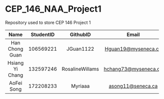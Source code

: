 # CEP_146_NAA_Project1
Repository used to store CEP 146 Project 1

|Name|StudentID|GithubID|Email|
|:----:|:---------:|:--------:|:-----:|
|Han Chong Guan|106569221|JGuan1122|Hguan19@myseneca.ca|
|Hsiang Yi Chang|132597246|RosalineWillams|hchang73@myseneca.ca|
|AoFei Song|172208233|Myriaaa|asong11@seneca.ca|
